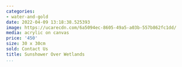 ```yaml
---
categories:
- water-and-gold
date: 2022-04-09 13:18:38.525393
image: https://ucarecdn.com/6a5094ec-8605-49a5-a03b-557b862fc1dd/
media: acrylic on canvas
price: '450'
size: 30 x 30cm
sold: Contact Us
title: Sunshower Over Wetlands
...
```

